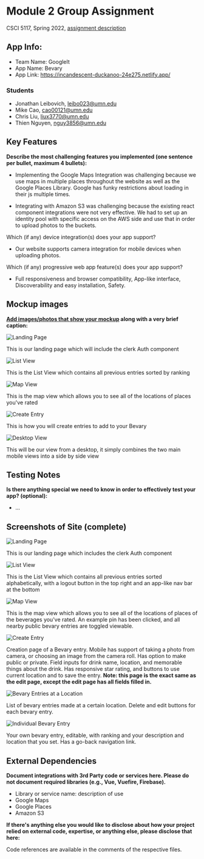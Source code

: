 # Module 2 Group Assignment

CSCI 5117, Spring 2022, [assignment description](https://canvas.umn.edu/courses/355584/pages/project-2)

## App Info:

- Team Name: GoogleIt
- App Name: Bevary
- App Link: <https://incandescent-duckanoo-24e275.netlify.app/>

### Students

- Jonathan Leibovich, leibo023@umn.edu
- Mike Cao, cao00121@umn.edu
- Chris Liu, liux3770@umn.edu
- Thien Nguyen, nguy3856@umn.edu

## Key Features

**Describe the most challenging features you implemented
(one sentence per bullet, maximum 4 bullets):**

- Implementing the Google Maps Integration was challenging because we use maps in multiple places throughout the website as well as the Google Places Library. Google has funky restrictions about loading in their js multiple times.

- Integrating with Amazon S3 was challenging because the existing react component integrations were not very effective. We had to set up an identity pool with specific access on the AWS side and use that in order to upload photos to the buckets.

Which (if any) device integration(s) does your app support?

- Our website supports camera integration for mobile devices when uploading photos.

Which (if any) progressive web app feature(s) does your app support?

- Full responsiveness and browser compatibility, App-like interface, Discoverability and easy installation, Safety.

## Mockup images

**[Add images/photos that show your mockup](https://stackoverflow.com/questions/10189356/how-to-add-screenshot-to-readmes-in-github-repository) along with a very brief caption:**

![Landing Page](./mockups/Landing%20Page.png)

This is our landing page which will include the clerk Auth component

![List View](./mockups/List%20View.png)

This is the List View which contains all previous entries sorted by ranking

![Map View](./mockups/Map%20View.png)

This is the map view which allows you to see all of the locations of places you've rated

![Create Entry](./mockups/Create%20Bevary.png)

This is how you will create entries to add to your Bevary

![Desktop View](./mockups/Desktop.png)

This will be our view from a desktop, it simply combines the two main mobile views into a side by side view

## Testing Notes

**Is there anything special we need to know in order to effectively test your app? (optional):**

- ...

## Screenshots of Site (complete)

![Landing Page](./screenshots/landing.png)

This is our landing page which includes the clerk Auth component

![List View](./screenshots/list.png)

This is the List View which contains all previous entries sorted alphabetically, with a logout button in the top right and an app-like nav bar at the bottom

![Map View](./screenshots/map.png)

This is the map view which allows you to see all of the locations of places of the beverages you've rated. An example pin has been clicked, and all nearby public bevary entries are toggled viewable.

![Create Entry](./screenshots/create.png)

Creation page of a Bevary entry. Mobile has support of taking a photo from camera, or choosing an image from the camera roll. Has option to make public or private. Field inputs for drink name, location, and memorable things about the drink. Has responsive star rating, and buttons to use current location and to save the entry. **Note: this page is the exact same as the edit page, except the edit page has all fields filled in.**

![Bevary Entries at a Location](./screenshots/locationList.png)

List of bevary entries made at a certain location. Delete and edit buttons for each bevary entry.

![Individual Bevary Entry](./screenshots/bevaryEntry.png)

Your own bevary entry, editable, with ranking and your description and location that you set. Has a go-back navigation link.

## External Dependencies

**Document integrations with 3rd Party code or services here.
Please do not document required libraries (e.g., Vue, Vuefire, Firebase).**

- Library or service name: description of use
- Google Maps
- Google Places
- Amazon S3

**If there's anything else you would like to disclose about how your project
relied on external code, expertise, or anything else, please disclose that
here:**

Code references are available in the comments of the respective files.
